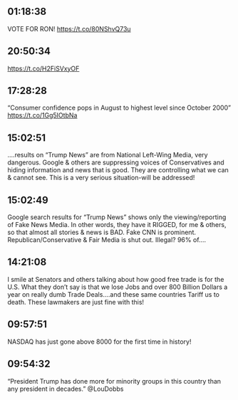 ## 01:18:38
VOTE FOR RON! https://t.co/80NShvQ73u
## 20:50:34
https://t.co/H2FiSVxyOF
## 17:28:28
“Consumer confidence pops in August to highest level since October 2000” https://t.co/1Gg5IOtbNa
## 15:02:51
....results on “Trump News” are from National Left-Wing Media, very dangerous. Google &amp; others are suppressing voices of Conservatives and hiding information and news that is good. They are controlling what we can &amp; cannot see. This is a very serious situation-will be addressed!
## 15:02:49
Google search results for “Trump News” shows only the viewing/reporting of Fake News Media. In other words, they have it RIGGED, for me &amp; others, so that almost all stories &amp; news is BAD. Fake CNN is prominent. Republican/Conservative &amp; Fair Media is shut out. Illegal? 96% of....
## 14:21:08
I smile at Senators and others talking about how good free trade is for the U.S. What they don’t say is that we lose Jobs and over 800 Billion Dollars a year on really dumb Trade Deals....and these same countries Tariff us to death. These lawmakers are just fine with this!
## 09:57:51
NASDAQ has just gone above 8000 for the first time in history!
## 09:54:32
“President Trump has done more for minority groups in this country than any president in decades.”  @LouDobbs
